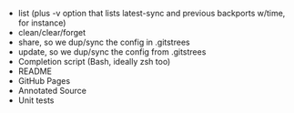 * list (plus -v option that lists latest-sync and previous backports w/time, for instance)
* clean/clear/forget
* share, so we dup/sync the config in .gitstrees
* update, so we dup/sync the config from .gitstrees
* Completion script (Bash, ideally zsh too)
* README
* GitHub Pages
* Annotated Source
* Unit tests

